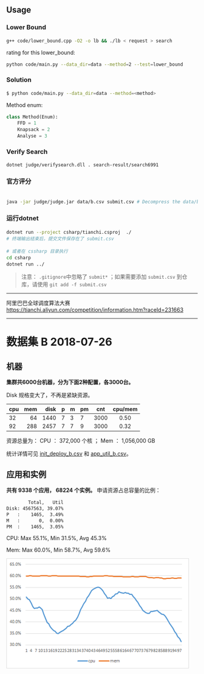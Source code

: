 ## Usage

### Lower Bound

```bash
g++ code/lower_bound.cpp -O2 -o lb && ./lb < request > search
```

rating for this lower_bound:

```bash
python code/main.py --data_dir=data --method=2 --test=lower_bound
```

### Solution

```bash
$ python code/main.py --data_dir=data --method=<method>
```

Method enum:

```python
class Method(Enum):
    FFD = 1
    Knapsack = 2
    Analyse = 3
```

### Verify Search

```
dotnet judge/verifysearch.dll . search-result/search6991
```

### 官方评分 
```bash

java -jar judge/judge.jar data/b.csv submit.csv # Decompress the data/b.csv.tgz first !!!

```

### 运行dotnet
```bash
dotnet run --project csharp/tianchi.csproj  ./
# 终端输出结束后，提交文件保存在了 submit.csv

# 或者在 cssharp 目录执行
cd csharp
dotnet run ../
```
> 注意： `.gitignore`中忽略了 `submit*` ；如果需要添加 `submit.csv` 到仓库，请使用 `git add -f submit.csv`
> 
-----

阿里巴巴全球调度算法大赛
https://tianchi.aliyun.com/competition/information.htm?raceId=231663

-----

# 数据集 B 2018-07-26

## 机器

**集群共6000台机器，分为下面2种配置，各3000台。**

Disk 规格变大了，不再是紧缺资源。

| cpu | mem  | disk | p   | m   | pm  | cnt  | cpu/mem |
| --- | ---: | ---: | --- | --- | --- | ---- | :-----: |
| 32  | 64   | 1440 | 7   | 3   | 7   | 3000 | 0.50    |
| 92  | 288  | 2457 | 7   | 7   | 9   | 3000 | 0.32    |

资源总量为：
CPU  ：  372,000 个核 ； Mem  ： 1,056,000 GB 

统计详情可见 [init_deploy_b.csv](init_deploy_b.csv) 和 [app_util_b.csv](app_util_b.csv)。
## 应用和实例

**共有 9338 个应用， 68224 个实例。**
申请资源占总容量的比例：
```
        Total,   Util
Disk: 4567563, 39.07%
P   :    1465,  3.49%
M   :       0,  0.00%
PM  :    1465,  3.05%
```

CPU: Max 55.1%, Min 31.5%, Avg 45.3%

Mem: Max 60.0%, Min 58.7%, Avg 59.6%

![CPU和内存资源利用率](/util_b.png)

